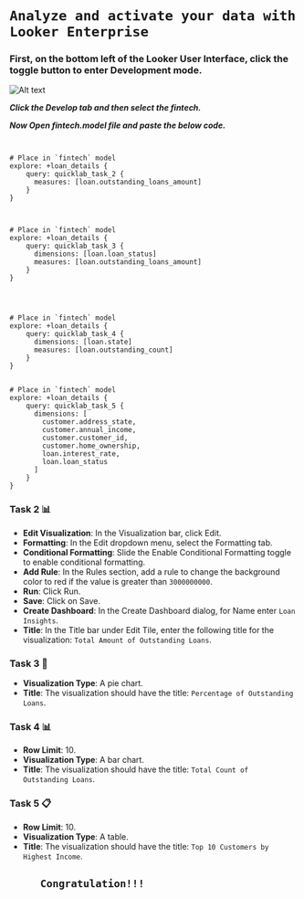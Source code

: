 # ```Analyze and activate your data with Looker Enterprise```

### First, on the bottom left of the Looker User Interface, click the toggle button to enter Development mode.

![Alt text](https://cdn.qwiklabs.com/uUCbNuedSCOYQmL%2BIubjqvusmGAeS7Wjj3f6xByL174%3D)


***Click the Develop tab and then select the fintech.***

***Now Open fintech.model file and paste the below code.***

```


# Place in `fintech` model
explore: +loan_details {
    query: quicklab_task_2 {
      measures: [loan.outstanding_loans_amount]
    }
}



# Place in `fintech` model
explore: +loan_details {
    query: quicklab_task_3 {
      dimensions: [loan.loan_status]
      measures: [loan.outstanding_loans_amount]
    }
}




# Place in `fintech` model
explore: +loan_details {
    query: quicklab_task_4 {
      dimensions: [loan.state]
      measures: [loan.outstanding_count]
    }
}


# Place in `fintech` model
explore: +loan_details {
    query: quicklab_task_5 {
      dimensions: [
        customer.address_state,
        customer.annual_income,
        customer.customer_id,
        customer.home_ownership,
        loan.interest_rate,
        loan.loan_status
      ]
    }
}

```
### Task 2 📊
- **Edit Visualization**: In the Visualization bar, click Edit.
- **Formatting**: In the Edit dropdown menu, select the Formatting tab.
- **Conditional Formatting**: Slide the Enable Conditional Formatting toggle to enable conditional formatting.
- **Add Rule**: In the Rules section, add a rule to change the background color to red if the value is greater than `3000000000`.
- **Run**: Click Run.
- **Save**: Click on Save.
- **Create Dashboard**: In the Create Dashboard dialog, for Name enter `Loan Insights`.
- **Title**: In the Title bar under Edit Tile, enter the following title for the visualization: `Total Amount of Outstanding Loans`.

### Task 3 🥧
- **Visualization Type**: A pie chart.
- **Title**: The visualization should have the title: `Percentage of Outstanding Loans`.

### Task 4 📊
- **Row Limit**: 10.
- **Visualization Type**: A bar chart.
- **Title**: The visualization should have the title: `Total Count of Outstanding Loans`.

### Task 5 📋
- **Row Limit**: 10.
- **Visualization Type**: A table.
- **Title**: The visualization should have the title: `Top 10 Customers by Highest Income`.

##         ```     Congratulation!!!```